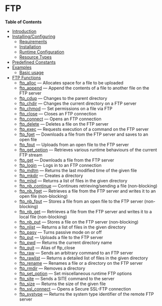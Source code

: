 FTP
===

**Table of Contents**

-   [Introduction](/intro/ftp.html)
-   [Installing/Configuring](/ftp/setup.html)
    -   [Requirements](/ftp/setup.html#Requirements)
    -   [Installation](/ftp/setup.html#Installation)
    -   [Runtime Configuration](/ftp/setup.html#Runtime%20Configuration)
    -   [Resource Types](/ftp/setup.html#Resource%20Types)
-   [Predefined Constants](/ftp/constants.html)
-   [Examples](/ftp/examples.html)
    -   [Basic usage](/ftp/examples.html#Basic%20usage)
-   [FTP Functions](/ref/ftp.html)
    -   [ftp\_alloc](/ref/ftp.html#ftp_alloc) — Allocates space for a
        file to be uploaded
    -   [ftp\_append](/ref/ftp.html#ftp_append) — Append the contents of
        a file to another file on the FTP server
    -   [ftp\_cdup](/ref/ftp.html#ftp_cdup) — Changes to the parent
        directory
    -   [ftp\_chdir](/ref/ftp.html#ftp_chdir) — Changes the current
        directory on a FTP server
    -   [ftp\_chmod](/ref/ftp.html#ftp_chmod) — Set permissions on a
        file via FTP
    -   [ftp\_close](/ref/ftp.html#ftp_close) — Closes an FTP connection
    -   [ftp\_connect](/ref/ftp.html#ftp_connect) — Opens an FTP
        connection
    -   [ftp\_delete](/ref/ftp.html#ftp_delete) — Deletes a file on the
        FTP server
    -   [ftp\_exec](/ref/ftp.html#ftp_exec) — Requests execution of a
        command on the FTP server
    -   [ftp\_fget](/ref/ftp.html#ftp_fget) — Downloads a file from the
        FTP server and saves to an open file
    -   [ftp\_fput](/ref/ftp.html#ftp_fput) — Uploads from an open file
        to the FTP server
    -   [ftp\_get\_option](/ref/ftp.html#ftp_get_option) — Retrieves
        various runtime behaviours of the current FTP stream
    -   [ftp\_get](/ref/ftp.html#ftp_get) — Downloads a file from the
        FTP server
    -   [ftp\_login](/ref/ftp.html#ftp_login) — Logs in to an FTP
        connection
    -   [ftp\_mdtm](/ref/ftp.html#ftp_mdtm) — Returns the last modified
        time of the given file
    -   [ftp\_mkdir](/ref/ftp.html#ftp_mkdir) — Creates a directory
    -   [ftp\_mlsd](/ref/ftp.html#ftp_mlsd) — Returns a list of files in
        the given directory
    -   [ftp\_nb\_continue](/ref/ftp.html#ftp_nb_continue) — Continues
        retrieving/sending a file (non-blocking)
    -   [ftp\_nb\_fget](/ref/ftp.html#ftp_nb_fget) — Retrieves a file
        from the FTP server and writes it to an open file (non-blocking)
    -   [ftp\_nb\_fput](/ref/ftp.html#ftp_nb_fput) — Stores a file from
        an open file to the FTP server (non-blocking)
    -   [ftp\_nb\_get](/ref/ftp.html#ftp_nb_get) — Retrieves a file from
        the FTP server and writes it to a local file (non-blocking)
    -   [ftp\_nb\_put](/ref/ftp.html#ftp_nb_put) — Stores a file on the
        FTP server (non-blocking)
    -   [ftp\_nlist](/ref/ftp.html#ftp_nlist) — Returns a list of files
        in the given directory
    -   [ftp\_pasv](/ref/ftp.html#ftp_pasv) — Turns passive mode on or
        off
    -   [ftp\_put](/ref/ftp.html#ftp_put) — Uploads a file to the FTP
        server
    -   [ftp\_pwd](/ref/ftp.html#ftp_pwd) — Returns the current
        directory name
    -   [ftp\_quit](/ref/ftp.html#ftp_quit) — Alias of ftp\_close
    -   [ftp\_raw](/ref/ftp.html#ftp_raw) — Sends an arbitrary command
        to an FTP server
    -   [ftp\_rawlist](/ref/ftp.html#ftp_rawlist) — Returns a detailed
        list of files in the given directory
    -   [ftp\_rename](/ref/ftp.html#ftp_rename) — Renames a file or a
        directory on the FTP server
    -   [ftp\_rmdir](/ref/ftp.html#ftp_rmdir) — Removes a directory
    -   [ftp\_set\_option](/ref/ftp.html#ftp_set_option) — Set
        miscellaneous runtime FTP options
    -   [ftp\_site](/ref/ftp.html#ftp_site) — Sends a SITE command to
        the server
    -   [ftp\_size](/ref/ftp.html#ftp_size) — Returns the size of the
        given file
    -   [ftp\_ssl\_connect](/ref/ftp.html#ftp_ssl_connect) — Opens a
        Secure SSL-FTP connection
    -   [ftp\_systype](/ref/ftp.html#ftp_systype) — Returns the system
        type identifier of the remote FTP server
